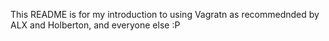 This README is for my introduction to using Vagratn as recommednded by ALX and Holberton, and everyone else :P
